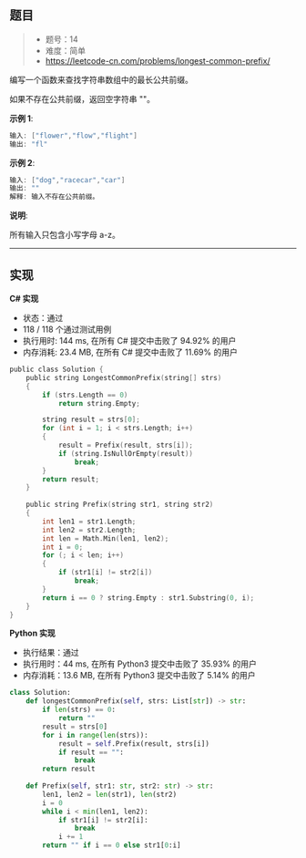 ## 题目

> - 题号：14
> - 难度：简单
> - https://leetcode-cn.com/problems/longest-common-prefix/

编写一个函数来查找字符串数组中的最长公共前缀。

如果不存在公共前缀，返回空字符串 ""。

<b>示例 1</b>:
```c
输入: ["flower","flow","flight"]
输出: "fl"
```

<b>示例 2</b>:
```c
输入: ["dog","racecar","car"]
输出: ""
解释: 输入不存在公共前缀。
```

<b>说明</b>:

所有输入只包含小写字母 a-z。

---
## 实现


**C# 实现**

- 状态：通过
- 118 / 118 个通过测试用例
- 执行用时: 144 ms, 在所有 C# 提交中击败了 94.92% 的用户
- 内存消耗: 23.4 MB, 在所有 C# 提交中击败了 11.69% 的用户


```c
public class Solution {
    public string LongestCommonPrefix(string[] strs) 
    {
        if (strs.Length == 0)
            return string.Empty;

        string result = strs[0];
        for (int i = 1; i < strs.Length; i++)
        {
            result = Prefix(result, strs[i]);
            if (string.IsNullOrEmpty(result))
                break;
        }
        return result;        
    }
    
    public string Prefix(string str1, string str2)
    {
        int len1 = str1.Length;
        int len2 = str2.Length;
        int len = Math.Min(len1, len2);
        int i = 0;
        for (; i < len; i++)
        {
            if (str1[i] != str2[i])
                break;
        }
        return i == 0 ? string.Empty : str1.Substring(0, i);
    }    
}
```


**Python 实现**

- 执行结果：通过
- 执行用时：44 ms, 在所有 Python3 提交中击败了 35.93% 的用户
- 内存消耗：13.6 MB, 在所有 Python3 提交中击败了 5.14% 的用户

```python
class Solution:
    def longestCommonPrefix(self, strs: List[str]) -> str:
        if len(strs) == 0:
            return ""
        result = strs[0]
        for i in range(len(strs)):
            result = self.Prefix(result, strs[i])
            if result == "":
                break
        return result
        
    def Prefix(self, str1: str, str2: str) -> str:
        len1, len2 = len(str1), len(str2)
        i = 0
        while i < min(len1, len2):
            if str1[i] != str2[i]:
                break
            i += 1
        return "" if i == 0 else str1[0:i]
```

